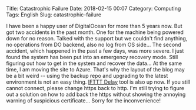 Title: Catastrophic Failure
Date: 2018-02-15 00:07
Category: Computing
Tags: English
Slug: catastrophic-failure

I have been a happy user of DigitalOcean for more than 5 years now. But got two accidents in the past month. One for the machine being powered down for no reason. Talked with the support but we couldn't find anything, no operations from DO backend, also no log from OS side... The second accident, which happened in the past a few days, was more severe. I just found the system has been put into an emergency recovery mode. Still figuring out how to get in the system and recover the data... At the same time, I am moving the site to Azure. That's why the layout of the blog may be a bit weird -- using the backup repo and upgrading to the latest environment is not an easy thing. [IFTTT Delay](/adding-a-delay-to-ifttt-recipes.html) tool is also up now. If you still cannot connect, please change https back to http. I'm still trying to figure out a solution on how to add back the https without showing the annoying warning of suspicious certificate... Sorry for the inconvenience!
